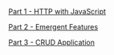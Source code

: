 [Part 1 - HTTP with JavaScript](https://cse134-hw5-353d9.web.app/methodtest.html)

[Part 2 - Emergent Features](https://cse134-hw5-353d9.web.app/)

[Part 3 - CRUD Application](https://cse134-hw5-353d9.web.app/crud.html)